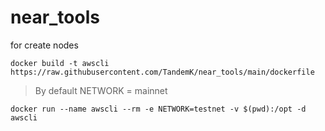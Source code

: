 # near_tools
for create nodes

```
docker build -t awscli https://raw.githubusercontent.com/TandemK/near_tools/main/dockerfile
```

> By default NETWORK = mainnet
```
docker run --name awscli --rm -e NETWORK=testnet -v $(pwd):/opt -d awscli
```
